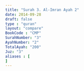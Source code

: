 ```yaml
---
title: "Surah 3. Al-Imran Ayah 2"
date: 2014-09-28
draft: false
type : "quran"
layout: "compare"
BookCode : "CMP"
SurahNumber: "3"
AyahNumber: "2"
TotalAyah: "200"
Juz: "3"
aliases : [
]
---
```


